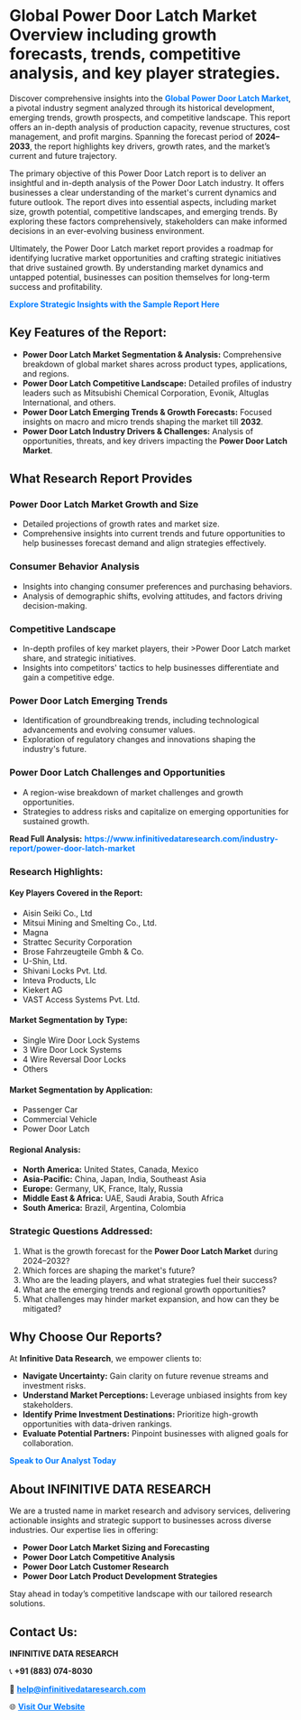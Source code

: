 <h1>Global Power Door Latch Market Overview including growth forecasts, trends, competitive analysis, and key player strategies.</h1>
<p>
Discover comprehensive insights into the 
<a href="https://www.infinitivedataresearch.com/industry-report/power-door-latch-market" rel="dofollow" style="color: #007BFF; text-decoration: none;"><strong>Global Power Door Latch Market</strong></a>, a pivotal industry segment analyzed through its historical development, emerging trends, growth prospects, and competitive landscape. This report offers an in-depth analysis of production capacity, revenue structures, cost management, and profit margins. Spanning the forecast period of <strong>2024–2033</strong>, the report highlights key drivers, growth rates, and the market’s current and future trajectory.
</p>
<p>
The primary objective of this Power Door Latch report is to deliver an insightful and in-depth analysis of the Power Door Latch industry. It offers businesses a clear understanding of the market's current dynamics and future outlook. The report dives into essential aspects, including market size, growth potential, competitive landscapes, and emerging trends. By exploring these factors comprehensively, stakeholders can make informed decisions in an ever-evolving business environment.
</p>
<p>
Ultimately, the Power Door Latch market report provides a roadmap for identifying lucrative market opportunities and crafting strategic initiatives that drive sustained growth. By understanding market dynamics and untapped potential, businesses can position themselves for long-term success and profitability.
</p>
<p>
<a href="https://www.infinitivedataresearch.com/request-sample/reportId=111246" style="color: #007BFF; text-decoration: none;"><strong>Explore Strategic Insights with the Sample Report Here</strong></a>
</p>

<h2>Key Features of the Report:</h2>
<ul>
<li><strong>Power Door Latch Market Segmentation & Analysis:</strong> Comprehensive breakdown of global market shares across product types, applications, and regions.</li>
<li><strong>Power Door Latch Competitive Landscape:</strong> Detailed profiles of industry leaders such as Mitsubishi Chemical Corporation, Evonik, Altuglas International, and others.</li>
<li><strong>Power Door Latch Emerging Trends & Growth Forecasts:</strong> Focused insights on macro and micro trends shaping the market till <strong>2032</strong>.</li>
<li><strong>Power Door Latch Industry Drivers & Challenges:</strong> Analysis of opportunities, threats, and key drivers impacting the <strong>Power Door Latch Market</strong>.</li>
</ul>

<h2>What Research Report Provides</h2>
<h3>Power Door Latch Market Growth and Size</h3>
<ul>
<li>Detailed projections of growth rates and market size.</li>
<li>Comprehensive insights into current trends and future opportunities to help businesses forecast demand and align strategies effectively.</li>
</ul>

<h3>Consumer Behavior Analysis</h3>
<ul>
<li>Insights into changing consumer preferences and purchasing behaviors.</li>
<li>Analysis of demographic shifts, evolving attitudes, and factors driving decision-making.</li>
</ul>

<h3>Competitive Landscape</h3>
<ul>
<li>In-depth profiles of key market players, their >Power Door Latch market share, and strategic initiatives.</li>
<li>Insights into competitors' tactics to help businesses differentiate and gain a competitive edge.</li>
</ul>

<h3>Power Door Latch Emerging Trends</h3>
<ul>
<li>Identification of groundbreaking trends, including technological advancements and evolving consumer values.</li>
<li>Exploration of regulatory changes and innovations shaping the industry's future.</li>
</ul>

<h3>Power Door Latch Challenges and Opportunities</h3>
<ul>
<li>A region-wise breakdown of market challenges and growth opportunities.</li>
<li>Strategies to address risks and capitalize on emerging opportunities for sustained growth.</li>
</ul>
<p><strong>Read Full Analysis:</strong> <a href="https://www.infinitivedataresearch.com/industry-report/power-door-latch-market" rel="dofollow" style="color: #007BFF; text-decoration: none;"><strong>https://www.infinitivedataresearch.com/industry-report/power-door-latch-market</strong></a></p>
<h3>Research Highlights:</h3>
<h4>Key Players Covered in the Report:</h4>
<ul><li>Aisin Seiki Co., Ltd</li><li>Mitsui Mining and Smelting Co., Ltd.</li><li>Magna</li><li>Strattec Security Corporation</li><li>Brose Fahrzeugteile Gmbh &amp; Co.</li><li>U-Shin, Ltd.</li><li>Shivani Locks Pvt. Ltd.</li><li>Inteva Products, Llc</li><li>Kiekert AG</li><li>VAST Access Systems Pvt. Ltd.</li></ul>
<h4>Market Segmentation by Type:</h4>
<ul><li>Single Wire Door Lock Systems</li><li>3 Wire Door Lock Systems</li><li>4 Wire Reversal Door Locks</li><li>Others</li></ul>
<h4>Market Segmentation by Application:</h4>
<ul><li>Passenger Car</li><li>Commercial Vehicle</li><li>Power Door Latch</li></ul>

<h4>Regional Analysis:</h4>
<ul>
<li><strong>North America:</strong> United States, Canada, Mexico</li>
<li><strong>Asia-Pacific:</strong> China, Japan, India, Southeast Asia</li>
<li><strong>Europe:</strong> Germany, UK, France, Italy, Russia</li>
<li><strong>Middle East & Africa:</strong> UAE, Saudi Arabia, South Africa</li>
<li><strong>South America:</strong> Brazil, Argentina, Colombia</li>
</ul>

<h3>Strategic Questions Addressed:</h3>
<ol>
<li>What is the growth forecast for the <strong>Power Door Latch Market</strong> during 2024–2032?</li>
<li>Which forces are shaping the market's future?</li>
<li>Who are the leading players, and what strategies fuel their success?</li>
<li>What are the emerging trends and regional growth opportunities?</li>
<li>What challenges may hinder market expansion, and how can they be mitigated?</li>
</ol>

<h2>Why Choose Our Reports?</h2>
<p>At <strong>Infinitive Data Research</strong>, we empower clients to:</p>
<ul>
<li><strong>Navigate Uncertainty:</strong> Gain clarity on future revenue streams and investment risks.</li>
<li><strong>Understand Market Perceptions:</strong> Leverage unbiased insights from key stakeholders.</li>
<li><strong>Identify Prime Investment Destinations:</strong> Prioritize high-growth opportunities with data-driven rankings.</li>
<li><strong>Evaluate Potential Partners:</strong> Pinpoint businesses with aligned goals for collaboration.</li>
</ul>
<p><a href="https://www.infinitivedataresearch.com/industry-report/power-door-latch-market" rel="dofollow" style="color: #007BFF; text-decoration: none;"><strong>Speak to Our Analyst Today</strong></a></p>

<h2>About INFINITIVE DATA RESEARCH</h2>
<p>We are a trusted name in market research and advisory services, delivering actionable insights and strategic support to businesses across diverse industries. Our expertise lies in offering:</p>
<ul>
<li><strong>Power Door Latch Market Sizing and Forecasting</strong></li>
<li><strong>Power Door Latch Competitive Analysis</strong></li>
<li><strong>Power Door Latch Customer Research</strong></li>
<li><strong>Power Door Latch Product Development Strategies</strong></li>
</ul>
<p>Stay ahead in today’s competitive landscape with our tailored research solutions.</p>

<h2>Contact Us:</h2>
<p><strong>INFINITIVE DATA RESEARCH</strong></p>
<p>📞 <strong>+91 (883) 074-8030</strong></p>
<p>📧 <strong><a href="mailto:help@infinitivedataresearch.com" style="color: #007BFF;">help@infinitivedataresearch.com</a></strong></p>
<p>🌐 <strong><a href="https://www.infinitivedataresearch.com" rel="dofollow" style="color: #007BFF;">Visit Our Website</a></strong></p>